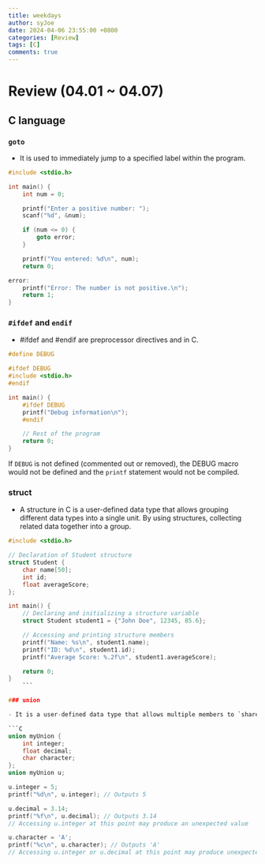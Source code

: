 ```yaml
---
title: weekdays
author: syJoe
date: 2024-04-06 23:55:00 +0800
categories: [Review]
tags: [C]
comments: true
---
```


# Review (04.01 ~ 04.07)


## C language

### `goto` 

- It is used to immediately jump to a specified label within the program. 

```C
#include <stdio.h>

int main() {
    int num = 0;

    printf("Enter a positive number: ");
    scanf("%d", &num);

    if (num <= 0) {
        goto error;
    }

    printf("You entered: %d\n", num);
    return 0;

error:
    printf("Error: The number is not positive.\n");
    return 1;
}
```
### `#ifdef` and `endif`

- #ifdef and #endif are preprocessor directives and in C.

```C
#define DEBUG

#ifdef DEBUG
#include <stdio.h>
#endif

int main() {
    #ifdef DEBUG
    printf("Debug information\n");
    #endif

    // Rest of the program
    return 0;
}
```

If `DEBUG` is not defined (commented out or removed), the DEBUG macro would not be defined and the `printf` statement would not be compiled.

### struct

- A structure in C is a user-defined data type that allows grouping different data types into a single unit. By using structures, collecting related data together into a group.

```C
#include <stdio.h>

// Declaration of Student structure
struct Student {
    char name[50];
    int id;
    float averageScore;
};

int main() {
    // Declaring and initializing a structure variable
    struct Student student1 = {"John Doe", 12345, 85.6};

    // Accessing and printing structure members
    printf("Name: %s\n", student1.name);
    printf("ID: %d\n", student1.id);
    printf("Average Score: %.2f\n", student1.averageScore);

    return 0;
}
    ```

### union

- It is a user-defined data type that allows multiple members to `share` the same memory location.

```C
union myUnion {
    int integer;
    float decimal;
    char character;
};
union myUnion u;

u.integer = 5;
printf("%d\n", u.integer); // Outputs 5

u.decimal = 3.14;
printf("%f\n", u.decimal); // Outputs 3.14
// Accessing u.integer at this point may produce an unexpected value

u.character = 'A';
printf("%c\n", u.character); // Outputs 'A'
// Accessing u.integer or u.decimal at this point may produce unexpected values
```

